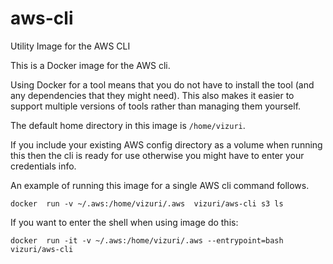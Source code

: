 # aws-cli
Utility Image for the AWS CLI

This is a Docker image for the AWS cli.

Using Docker for a tool means that you do not have to install the tool (and any dependencies that they might need).
This also makes it easier to support multiple versions of tools rather than managing them yourself.

The default home directory in this image is `/home/vizuri`.

If you include your existing AWS config directory as a volume when running this then the cli is ready for use otherwise you might have to enter your credentials info.

An example of running this image for a single AWS cli command follows.

`docker  run -v ~/.aws:/home/vizuri/.aws  vizuri/aws-cli s3 ls`

If you want to enter the shell when using image do this:

`docker  run -it -v ~/.aws:/home/vizuri/.aws --entrypoint=bash  vizuri/aws-cli`
